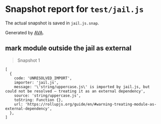 # Snapshot report for `test/jail.js`

The actual snapshot is saved in `jail.js.snap`.

Generated by [AVA](https://avajs.dev).

## mark module outside the jail as external

> Snapshot 1

    [
      {
        code: 'UNRESOLVED_IMPORT',
        importer: 'jail.js',
        message: '\'string/uppercase.js\' is imported by jail.js, but could not be resolved – treating it as an external dependency',
        source: 'string/uppercase.js',
        toString: Function {},
        url: 'https://rollupjs.org/guide/en/#warning-treating-module-as-external-dependency',
      },
    ]
